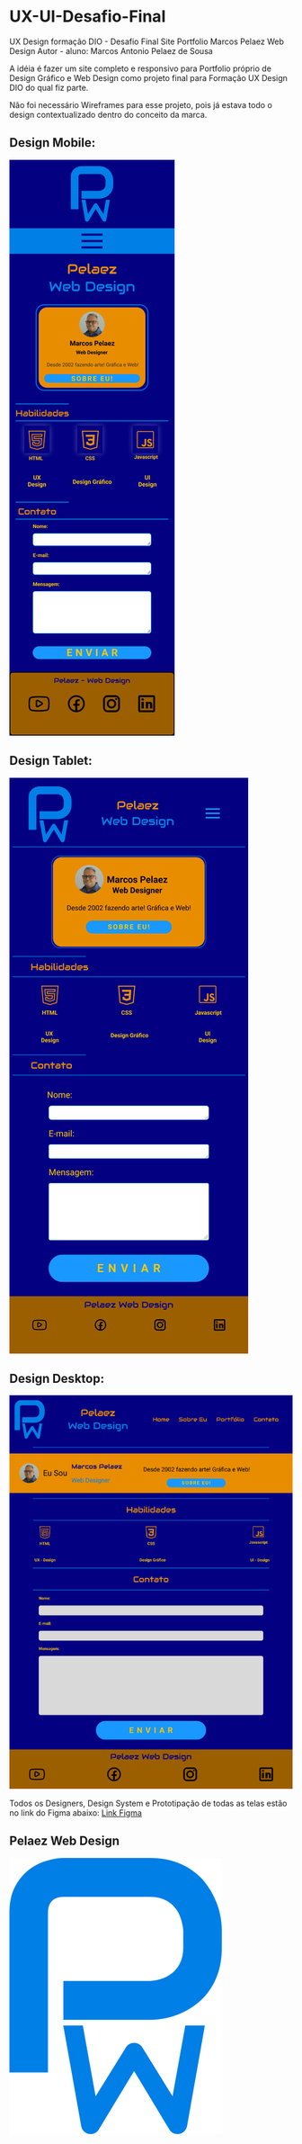 # UX-UI-Desafio-Final
 UX Design formação DIO - Desafio Final Site Portfolio Marcos Pelaez Web Design
 Autor - aluno: Marcos Antonio Pelaez de Sousa

 A idéia é fazer um site completo e responsivo para Portfolio próprio de Design Gráfico e Web Design como 
 projeto final para Formação UX Design DIO do qual fiz parte.

 Não foi necessário Wireframes para esse projeto, pois já estava todo o design contextualizado dentro do conceito da marca.

## Design Mobile:
 <img src="img-desafio-final/tela-mobile-home - 390 X 844.png">

## Design Tablet:
 <img src="img-desafio-final/tela-tablet - home - 834 X 1194.png">

## Design Desktop:
 <img src="img-desafio-final/Desktop - 1440 X  1024.png">


Todos os Designers, Design System e Prototipação de todas as telas estão no link do Figma abaixo:
[Link Figma](https://www.figma.com/file/BfmaH8Py2FXEZaU5a78npV/Pelaez-Web-Design?type=design&node-id=0%3A1&mode=design&t=A7X3r5BDpfNZmzB1-1)

## Pelaez Web Design
<img src="img-desafio-final/logo-fundo-alpha.png">


